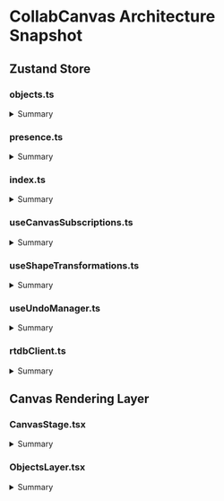 # CollabCanvas Architecture Snapshot

## Zustand Store

### objects.ts
<details>
<summary>Summary</summary>
<code>
```typescript
// src/store/objects.ts - Zustand slice for managing canvas objects (CRUD operations and state).

import { type StateCreator } from "zustand";
import type { CanvasStoreState, ObjectsSlice } from "@/store/types";

export const createObjectsSlice: StateCreator<
  CanvasStoreState,
  [["zustand/immer", never]],
  [],
  ObjectsSlice
> = (set) => ({
  objects: {},
  upsertMany: (objects) => {
    if (!objects.length) return;
    set((state) => {
      for (const object of objects) {
        state.objects[object.id] = object;
      }
    });
  },
  setAll: (objects) => {
    set((state) => {
      const next: Record<string, typeof state.objects[string]> = {};
      for (const object of objects) {
        next[object.id] = object;
      }
      state.objects = next;
    });
  },
  removeMany: (ids) => {
    if (!ids.length) return;
    set((state) => {
      for (const id of ids) {
        delete state.objects[id];
      }
    });
  },
  resetObjects: () => {
    set((state) => {
      state.objects = {};
    });
  },
});
```

**State Shape:**
- `objects: Record<string, CanvasObject>` - Maps object IDs to canvas objects
- Default value: `{}` (empty object)

**Actions:**
- `upsertMany(objects: CanvasObject[])` - Updates multiple objects, overwriting existing ones
- `setAll(objects: CanvasObject[])` - Replaces all objects with new collection
- `removeMany(ids: string[])` - Removes multiple objects by ID
- `resetObjects()` - Clears all objects

**Middleware:**
- `zustand/immer` - Uses Immer for immutable state updates

**Dependencies:**
- No dependencies on other slices

**Notes:**
- No computed or derived state
- Simple CRUD operations without complex business logic
</code>
</details>

### ui.ts
<details>
<summary>Summary</summary>
<code>
```typescript
// src/store/ui.ts - Zustand slice for UI state (tools, selections, local intent, and drafts).

import { type StateCreator } from "zustand";
import type {
  CanvasStoreState,
  LocalIntentEntry,
  LocalIntentState,
  UISlice,
  CanvasTool,
} from "@/store/types";

const defaultLocalIntent: LocalIntentState = {};

export const createUISlice: StateCreator<
  CanvasStoreState,
  [["zustand/immer", never]],
  [],
  UISlice
> = (set) => ({
  tool: "select",
  selectedIds: [],
  draftTextById: {},
  localIntent: defaultLocalIntent,
  stagePos: { x: 0, y: 0 },
  stageScale: 1,
  setTool: (tool: CanvasTool) => set({ tool }),
  setSelectedIds: (selectedIds: string[]) => set({ selectedIds }),
  clearSelection: () => set({ selectedIds: [] }),
  beginLocalIntent: (objectId: string, entry: LocalIntentEntry) => {
    set((state) => {
      state.localIntent[objectId] = entry;
    });
  },
  updateLocalIntent: (objectId: string, entry: Partial<LocalIntentEntry>) => {
    set((state) => {
      if (!state.localIntent[objectId]) return;
      state.localIntent[objectId] = {
        ...state.localIntent[objectId],
        ...entry,
      };
    });
  },
  endLocalIntent: (objectId: string) => {
    set((state) => {
      delete state.localIntent[objectId];
    });
  },
  clearLocalIntent: () => set({ localIntent: {} }),
  setDraftText: (objectId: string, text: string) => {
    set((state) => {
      state.draftTextById[objectId] = text;
    });
  },
  clearDraftText: (objectId: string) => {
    set((state) => {
      delete state.draftTextById[objectId];
    });
  },
  resetUI: () =>
    set({
      tool: "select",
      selectedIds: [],
      draftTextById: {},
      localIntent: {},
    }),
  setStageTransform: (pos, scale) =>
    set({
      stagePos: pos,
      stageScale: scale,
    }),
});
```

**State Shape:**
- `tool: CanvasTool` - Current selected tool ("select", "rectangle", "circle", "text")
- `selectedIds: string[]` - Array of selected object IDs
- `draftTextById: Record<string, string>` - Maps object IDs to draft text content
- `localIntent: Record<string, LocalIntentEntry>` - Maps object IDs to local intent entries
- `stagePos: { x: number; y: number }` - Canvas stage position
- `stageScale: number` - Canvas stage scale factor
- Default values: tool="select", selectedIds=[], draftTextById={}, localIntent={}, stagePos={x:0,y:0}, stageScale=1

**Actions:**
- `setTool(tool: CanvasTool)` - Sets the current tool
- `setSelectedIds(ids: string[])` - Sets selected object IDs
- `clearSelection()` - Clears all selections
- `beginLocalIntent(objectId: string, entry: LocalIntentEntry)` - Begins local intent for an object
- `updateLocalIntent(objectId: string, entry: Partial<LocalIntentEntry>)` - Updates local intent for an object
- `endLocalIntent(objectId: string)` - Ends local intent for an object
- `clearLocalIntent()` - Clears all local intent
- `setDraftText(objectId: string, text: string)` - Sets draft text for an object
- `clearDraftText(objectId: string)` - Clears draft text for an object
- `resetUI()` - Resets all UI state to defaults
- `setStageTransform(pos, scale)` - Sets stage position and scale

**Middleware:**
- `zustand/immer` - Uses Immer for immutable state updates

**Dependencies:**
- No dependencies on other slices

**Notes:**
- No computed or derived state
- LocalIntentEntry structure: { kind: "move" | "resize", props: Partial<CanvasObject["props"]>, seq: number }
- DraftTextState structure: Record<string, string> mapping objectId to text content
</code>
</details>

### presence.ts
<details>
<summary>Summary</summary>
<code>
```typescript
// src/store/presence.ts - Zustand slice for real-time presence, cursors, editing, and previews.

import { type StateCreator } from "zustand";
import type {
  CanvasStoreState,
  PresenceSlice,
  PeerPresence,
  CursorState,
  EditingState,
  PreviewState,
} from "@/store/types";

const TTL_DEFAULT_MS = 800;

function prunePresenceEntries<T extends { at: number }>(
  map: Record<string, T>,
  cutoff: number
) {
  for (const [key, value] of Object.entries(map)) {
    if (value.at < cutoff) {
      delete map[key];
    }
  }
}

export const createPresenceSlice: StateCreator<
  CanvasStoreState,
  [["zustand/immer", never]],
  [],
  PresenceSlice
> = (set) => ({
  peers: {},
  cursors: {},
  editing: {},
  previews: {},
  hydratePeers: (peers: Record<string, PeerPresence>) => {
    set((state) => {
      state.peers = peers;
    });
  },
  hydrateCursors: (cursors: Record<string, CursorState>) => {
    set((state) => {
      state.cursors = cursors;
    });
  },
  hydrateEditing: (editing: EditingState) => {
    set((state) => {
      state.editing = editing;
    });
  },
  hydratePreviews: (previews: PreviewState) => {
    set((state) => {
      state.previews = previews;
    });
  },
  pruneByTTL: (ttlMs: number = TTL_DEFAULT_MS, now = Date.now()) => {
    const cutoff = now - ttlMs;
    set((state) => {
      prunePresenceEntries(state.peers, cutoff);
      prunePresenceEntries(state.cursors, cutoff);
      for (const [objectId, editors] of Object.entries(state.editing)) {
        prunePresenceEntries(editors, cutoff);
        if (!Object.keys(editors).length) {
          delete state.editing[objectId];
        }
      }
      prunePresenceEntries(state.previews, cutoff);
    });
  },
  resetPresence: () =>
    set({
      peers: {},
      cursors: {},
      editing: {},
      previews: {},
    }),
});
```

**State Shape:**
- `peers: Record<string, PeerPresence>` - Maps user IDs to peer presence data
- `cursors: Record<string, CursorState>` - Maps user IDs to cursor positions and tools
- `editing: Record<string, Record<string, EditingStateEntry>>` - Maps object IDs to editing state by user
- `previews: Record<string, PreviewStateEntry>` - Maps object IDs to preview state
- Default values: peers={}, cursors={}, editing={}, previews={}

**Actions:**
- `hydratePeers(peers: Record<string, PeerPresence>)` - Sets all peer presence data
- `hydrateCursors(cursors: Record<string, CursorState>)` - Sets all cursor data
- `hydrateEditing(editing: EditingState)` - Sets all editing state
- `hydratePreviews(previews: PreviewState)` - Sets all preview data
- `pruneByTTL(ttlMs: number = 800, now?: number)` - Removes stale entries older than TTL
- `resetPresence()` - Clears all presence state

**Middleware:**
- `zustand/immer` - Uses Immer for immutable state updates

**Dependencies:**
- No dependencies on other slices

**Notes:**
- TTL-based cleanup removes entries older than 800ms by default
- EditingState structure: Record<string, Record<string, EditingStateEntry>> where outer key is objectId, inner key is userId
- PreviewStateEntry structure: { by: string, seq: number, at: number, props: Partial<CanvasObject["props"]> }
- PeerPresence structure: { userId: string, name: string, color: string, at: number }
- CursorState structure: { userId: string, x: number, y: number, tool: CanvasTool, at: number }
</code>
</details>

### undo.ts
<details>
<summary>Summary</summary>
<code>
```typescript
// src/store/undo.ts - Zustand slice for local undo/redo functionality and history management.

import { type StateCreator } from "zustand";
import type { CanvasOperation, CanvasStoreState, UndoSlice } from "@/store/types";

export const MAX_HISTORY = 100;

export const createUndoSlice: StateCreator<
  CanvasStoreState,
  [["zustand/immer", never]],
  [],
  UndoSlice
> = (set, get) => ({
  history: [],
  pointer: -1,
  push: (operation: CanvasOperation) => {
    set((state) => {
      const nextPointer = state.pointer + 1;
      state.history = state.history.slice(0, nextPointer);
      state.history.push(operation);
      if (state.history.length > MAX_HISTORY) {
        state.history.shift();
      }
      state.pointer = state.history.length - 1;
    });
  },
  undo: () => {
    let operation: CanvasOperation | null = null;
    set((state) => {
      if (state.pointer < 0) return;
      operation = state.history[state.pointer];
      state.pointer -= 1;
    });
    return operation;
  },
  redo: () => {
    let operation: CanvasOperation | null = null;
    set((state) => {
      if (state.pointer >= state.history.length - 1) return;
      state.pointer += 1;
      operation = state.history[state.pointer];
    });
    return operation;
  },
  canUndo: () => get().pointer >= 0,
  canRedo: () => get().pointer < get().history.length - 1,
  clearHistory: () => set({ history: [], pointer: -1 }),
});
```

**State Shape:**
- `history: CanvasOperation[]` - Array of operations for undo/redo
- `pointer: number` - Current position in history array
- Default values: history=[], pointer=-1

**Actions:**
- `push(operation: CanvasOperation)` - Adds operation to history and truncates future operations
- `undo()` - Returns previous operation and moves pointer back, returns null if no more operations
- `redo()` - Returns next operation and moves pointer forward, returns null if at end
- `clearHistory()` - Clears history and resets pointer

**Computed/Derived State:**
- `canUndo()` - Returns true if pointer >= 0
- `canRedo()` - Returns true if pointer < history.length - 1

**Middleware:**
- `zustand/immer` - Uses Immer for immutable state updates

**Dependencies:**
- No dependencies on other slices

**Notes:**
- Maximum history size is 100 operations
- Uses immer middleware for state updates
- CanvasOperation types: { type: "create"; objects: CanvasObject[] }, { type: "delete"; objects: CanvasObject[] }, { type: "update"; entries: UpdateOperationEntry[] }
</code>
</details>

### index.ts
<details>
<summary>Summary</summary>
<code>
```typescript
// src/store/index.ts - Main Zustand store setup, provider, and hook for canvas state management.

"use client";

import { createContext, useContext, useRef, createElement } from "react";
import { createStore, StoreApi } from "zustand";
import { useStore } from "zustand";
import { immer } from "zustand/middleware/immer";
import type { CanvasStoreState } from "@/store/types";
import { createObjectsSlice } from "@/store/objects";
import { createUISlice } from "@/store/ui";
import { createPresenceSlice } from "@/store/presence";
import { createUndoSlice } from "@/store/undo";

type CanvasStore = StoreApi<CanvasStoreState>;

export type CanvasStoreInitializer = () => CanvasStore;

const StoreContext = createContext<CanvasStore | null>(null);

const createCanvasStore: CanvasStoreInitializer = () =>
  createStore<CanvasStoreState>()(
    immer((...args) => ({
      ...createObjectsSlice(...args),
      ...createUISlice(...args),
      ...createPresenceSlice(...args),
      ...createUndoSlice(...args),
    }))
  );

export function CanvasStoreProvider({
  children,
  storeFactory = createCanvasStore,
}: {
  children: React.ReactNode;
  storeFactory?: CanvasStoreInitializer;
}) {
  const storeRef = useRef<CanvasStore>();

  if (!storeRef.current) {
    storeRef.current = storeFactory();
  }

  return createElement(
    StoreContext.Provider,
    { value: storeRef.current },
    children
  );
}

export function useCanvasStore<T>(
  selector: (state: CanvasStoreState) => T,
  equalityFn?: (a: T, b: T) => boolean
): T {
  const store = useContext(StoreContext);
  if (!store) {
    throw new Error("useCanvasStore must be used within a CanvasStoreProvider");
  }
  return useStore(store, selector);
}

export { createCanvasStore };
```

**Store Composition:**
- Combines all slices (objects, ui, presence, undo) using Zustand's immer middleware
- Uses React Context for store provider pattern
- Singleton store instance per provider using useRef

**Middleware:**
- `zustand/immer` - Applied to entire store for immutable updates across all slices

**Dependencies:**
- All slices are combined into single store, no cross-slice dependencies in slice definitions
- Slices are independent and can be used in isolation

**Notes:**
- Store is created once per provider instance
- useCanvasStore hook provides typed selector-based access to store
- Supports optional equality function for performance optimization
</code>
</details>

## Hooks

### useCanvasInteractions.ts
<details>
<summary>Summary</summary>
<code>
```typescript
"use client";

import { useMemo } from "react";
import { useCanvasStore } from "@/store";
import { useShapeTransformations } from "@/hooks/useShapeTransformations";
import { useObjectManagement } from "@/hooks/useObjectManagement";
import { useKeyboardShortcuts } from "@/hooks/useKeyboardShortcuts";

export function useCanvasInteractions(canvasId: string, userId: string) {
  const tool = useCanvasStore((s) => s.tool);
  const selectedIds = useCanvasStore((s) => s.selectedIds);

  // Compose sub-hooks
  const shapeTransforms = useShapeTransformations(canvasId, userId);
  const objectManagement = useObjectManagement(canvasId, userId);

  // Wrap handlers to include tool and selection logic
  const getObjectHandlers = useMemo(
    () => (object: any) => {
      const baseHandlers = shapeTransforms.getObjectHandlers(object);
      return {
        ...baseHandlers,
        onMouseDown: (e: any) => {
          if (tool !== "select") return;
          const stage = e?.target?.getStage();
          const pointer = stage?.getPointerPosition();
          if (!pointer) return;
          if (!selectedIds.includes(object.id)) {
            (useCanvasStore as any).getState().setSelectedIds([object.id]);
          }
          shapeTransforms.beginTransform(object, pointer, "move");
        },
      };
    },
    [tool, selectedIds, shapeTransforms]
  );

  const keyboardShortcuts = useKeyboardShortcuts(
    objectManagement.duplicateSelected,
    objectManagement.onDeleteSelected
  );

  return useMemo(
    () => ({
      createRect: objectManagement.createRect,
      createCircle: objectManagement.createCircle,
      getObjectHandlers,
      onDeleteSelected: objectManagement.onDeleteSelected,
      duplicateSelected: objectManagement.duplicateSelected,
      handleKeyDown: keyboardShortcuts.handleKeyDown,
      beginTransform: shapeTransforms.beginTransform,
      updateTransform: shapeTransforms.updateTransform,
      endTransform: shapeTransforms.endTransform,
    }),
    [
      objectManagement.createRect,
      objectManagement.createCircle,
      getObjectHandlers,
      objectManagement.onDeleteSelected,
      objectManagement.duplicateSelected,
      keyboardShortcuts.handleKeyDown,
      shapeTransforms.beginTransform,
      shapeTransforms.updateTransform,
      shapeTransforms.endTransform,
    ]
  );
}
```

**Imports:**
- Zustand store slices: tool, selectedIds
- Sub-hooks: useShapeTransformations, useObjectManagement, useKeyboardShortcuts

**Core Logic Structure:**
- Composes multiple sub-hooks for different interaction types
- Wraps shape transformation handlers with tool and selection logic
- Provides memoized handlers and functions for canvas interactions

**State Reading:**
- `tool` - Current selected tool from UI slice
- `selectedIds` - Currently selected object IDs from UI slice

**State Updates:**
- `setSelectedIds([object.id])` - Updates selected IDs when clicking objects in select mode

**Dependencies:**
- Depends on useShapeTransformations, useObjectManagement, and useKeyboardShortcuts hooks
- Uses Zustand store for tool and selection state

**Notes:**
- Composes complex interactions from simpler sub-hooks
- Tool-specific logic (only handles object selection when tool is "select")
- Memoized return object for performance optimization
</code>
</details>

### useCanvasSubscriptions.ts
<details>
<summary>Summary</summary>
<code>
```typescript
"use client";

import { useEffect, useRef } from "react";
import { useCanvasStore } from "@/store";
import { subscribeObjects } from "@/lib/fsClient";
import {
  subscribePresence,
  subscribeCursors,
  subscribeEditing,
  subscribePreviews,
  publishPresence,
} from "@/lib/rtdbClient";
import { auth } from "@/lib/firebase";
import type { CanvasObject } from "@/lib/types";

const SNAPSHOT_DEBOUNCE_MS = 16; // per architecture (16–33ms)

export function useCanvasSubscriptions(canvasId: string) {
  const upsertMany = useCanvasStore((s) => s.upsertMany);
  const resetObjects = useCanvasStore((s) => s.resetObjects);
  const hydratePeers = useCanvasStore((s) => s.hydratePeers);
  const hydrateCursors = useCanvasStore((s) => s.hydrateCursors);
  const hydrateEditing = useCanvasStore((s) => s.hydrateEditing);
  const hydratePreviews = useCanvasStore((s) => s.hydratePreviews);
  const pruneByTTL = useCanvasStore((s) => s.pruneByTTL);

  const bufferRef = useRef<CanvasObject[] | null>(null);
  const timerRef = useRef<ReturnType<typeof setTimeout> | null>(null);

  useEffect(() => {
    function flush() {
      if (bufferRef.current && bufferRef.current.length) {
        upsertMany(bufferRef.current);
        bufferRef.current = null;
      }
      if (timerRef.current) {
        clearTimeout(timerRef.current);
        timerRef.current = null;
      }
    }

    const unsubscribe = subscribeObjects({
      canvasId,
      onChange(objects) {
        bufferRef.current = objects;
        if (timerRef.current) return;
        timerRef.current = setTimeout(flush, SNAPSHOT_DEBOUNCE_MS);
      },
    });

    return () => {
      unsubscribe?.();
      if (timerRef.current) clearTimeout(timerRef.current);
      bufferRef.current = null;
      timerRef.current = null;
      resetObjects();
    };
  }, [canvasId, upsertMany, resetObjects]);

  // Presence, cursors, editing, previews
  useEffect(() => {
    const u1 = subscribePresence(canvasId, hydratePeers);
    const u2 = subscribeCursors(canvasId, hydrateCursors);
    const u3 = subscribeEditing(canvasId, hydrateEditing);
    const u4 = subscribePreviews(canvasId, hydratePreviews);

    const ttl = setInterval(() => pruneByTTL(600), 600);

    // publish my presence
    const u = auth.currentUser;
    if (u) {
      // assign stable color from uid hash
      const colors = ["#ef4444","#f59e0b","#10b981","#3b82f6","#8b5cf6","#ec4899"]; // red, amber, green, blue, violet, pink
      let hash = 0; for (let i=0;i<u.uid.length;i++){ hash = ((hash<<5)-hash) + u.uid.charCodeAt(i); hash |= 0; }
      const color = colors[Math.abs(hash) % colors.length];
      publishPresence(canvasId, u.uid, {
        userId: u.uid,
        name: u.displayName || u.email || "User",
        color,
        at: Date.now(),
      });
    }

    return () => {
      u1?.(); u2?.(); u3?.(); u4?.();
      clearInterval(ttl);
    };
  }, [canvasId, hydrateCursors, hydrateEditing, hydratePeers, hydratePreviews, pruneByTTL]);
}
```

**Imports:**
- Zustand store slices: upsertMany, resetObjects, hydratePeers, hydrateCursors, hydrateEditing, hydratePreviews, pruneByTTL
- Firebase clients: subscribeObjects, subscribePresence, subscribeCursors, subscribeEditing, subscribePreviews, publishPresence
- Firebase auth: auth
- Types: CanvasObject

**Core Logic Structure:**
- Subscribes to Firestore objects collection with debounced updates (16ms)
- Subscribes to RTDB presence, cursors, editing, and preview streams
- Publishes user presence with stable color assignment
- Sets up TTL-based cleanup for stale presence data

**Firestore Involvement:**
- `subscribeObjects` - Subscribes to objects collection, receives full snapshots
- Debounced updates with 16ms delay to prevent flicker during rapid changes

**RTDB Involvement:**
- `subscribePresence` - Real-time peer presence updates
- `subscribeCursors` - Real-time cursor position updates
- `subscribeEditing` - Real-time editing state updates
- `subscribePreviews` - Real-time preview updates
- `publishPresence` - Publishes current user presence

**Local State Interaction:**
- `upsertMany` - Updates objects in Zustand store
- `resetObjects` - Clears all objects on unmount
- `hydratePeers` - Updates peer presence state
- `hydrateCursors` - Updates cursor positions
- `hydrateEditing` - Updates editing state
- `hydratePreviews` - Updates preview state
- `pruneByTTL` - Removes stale presence data every 600ms

**Throttling/Debouncing:**
- Firestore snapshot updates debounced to 16ms
- Presence TTL cleanup runs every 600ms

**Cleanup Logic:**
- Unsubscribes from all Firebase listeners on unmount
- Clears timeout timers
- Resets objects state
- Automatic onDisconnect cleanup via RTDB

**Notes:**
- Presence color assignment uses deterministic hash of user ID
- Cleanup interval (600ms) vs default TTL (800ms) provides buffer time
- Buffer-based object updates prevent excessive re-renders
</code>
</details>

### useKeyboardShortcuts.ts
<details>
<summary>Summary</summary>
<code>
```typescript
"use client";

import { useCallback } from "react";
import { useUndoManager } from "@/hooks/useUndoManager";

export function useKeyboardShortcuts(
  onDuplicate: () => Promise<void>,
  onDelete: () => Promise<void>
) {
  const undoManager = useUndoManager();

  const handleKeyDown = useCallback(
    (e: KeyboardEvent) => {
      const isMeta = e.metaKey || e.ctrlKey;
      if (isMeta && e.key.toLowerCase() === "d") {
        e.preventDefault();
        void onDuplicate();
        return;
      }
      if (isMeta && e.key.toLowerCase() === "z") {
        e.preventDefault();
        if (e.shiftKey) {
          undoManager.redo();
        } else {
          undoManager.undo();
        }
        return;
      }
      if (e.key === "Delete" || e.key === "Backspace") {
        e.preventDefault();
        void onDelete();
      }
    },
    [onDuplicate, onDelete, undoManager]
  );

  return {
    handleKeyDown,
  };
}
```

**Imports:**
- Sub-hooks: useUndoManager
- No direct store imports

**Core Logic Structure:**
- Handles keyboard shortcuts for common canvas operations
- Supports platform-specific modifier keys (Cmd/Ctrl)

**State Reading:**
- No direct state reading, uses passed callback functions

**State Updates:**
- No direct state updates, calls provided callback functions

**Dependencies:**
- Depends on useUndoManager hook for undo/redo operations
- Depends on provided callback functions for duplicate/delete operations

**Notes:**
- Handles Cmd+D (duplicate), Cmd+Z/Cmd+Shift+Z (undo/redo), Delete/Backspace (delete)
- Uses void operator for fire-and-forget async operations
- Supports both Cmd and Ctrl modifiers for cross-platform compatibility
</code>
</details>

### useShapeTransformations.ts
<details>
<summary>Summary</summary>
<code>
```typescript
"use client";

import { useCallback, useRef } from "react";
import { useCanvasStore } from "@/store";
import { commitObject } from "@/lib/fsClient";
import { publishEditing, publishPreview } from "@/lib/rtdbClient";
import { calculateTransformProps, now, PreviewThrottler } from "@/lib/transformUtils";
import { useUndoManager } from "@/hooks/useUndoManager";
import type { CanvasObject } from "@/lib/types";
import type { UpdateOperationEntry } from "@/store/types";

export function useShapeTransformations(canvasId: string, userId: string) {
  const beginLocalIntent = useCanvasStore((s) => s.beginLocalIntent);
  const updateLocalIntent = useCanvasStore((s) => s.updateLocalIntent);
  const endLocalIntent = useCanvasStore((s) => s.endLocalIntent);
  const selectedIds = useCanvasStore((s) => s.selectedIds);

  const transformStateRef = useRef<{
    activeId: string | null;
    mode: "move" | "resize";
    initialVersion: number;
    dragOffset: { dx: number; dy: number };
    baseProps: CanvasObject["props"];
  }>({
    activeId: null,
    mode: "move",
    initialVersion: 0,
    dragOffset: { dx: 0, dy: 0 },
    baseProps: { x: 0, y: 0 },
  });

  const throttlerRef = useRef(new PreviewThrottler());
  const undoManager = useUndoManager();

  const beginTransform = useCallback(
    (object: CanvasObject, pointer: { x: number; y: number } | null, mode: "move" | "resize") => {
      const baseProps = { ...object.props };
      const dragOffset =
        mode === "move" && pointer
          ? {
              dx: (object.props.x ?? 0) - pointer.x,
              dy: (object.props.y ?? 0) - pointer.y,
            }
          : { dx: 0, dy: 0 };

      transformStateRef.current = {
        activeId: object.id,
        mode,
        initialVersion: object.v,
        dragOffset,
        baseProps,
      };
      throttlerRef.current.resetSeq();
      beginLocalIntent(object.id, { kind: mode, props: {}, seq: 0 });
      publishEditing(canvasId, object.id, userId, true);
    },
    [beginLocalIntent, canvasId, userId]
  );

  const updateTransform = useCallback(
    (objectId: string, props: Partial<CanvasObject["props"]>) => {
      const state = transformStateRef.current;
      if (!state.activeId || state.activeId !== objectId) return;

      if (throttlerRef.current.shouldThrottle()) return;

      const selectedObjects = selectedIds
        .map((id) => (useCanvasStore as any).getState().objects[id])
        .filter(Boolean) as CanvasObject[];

      const nextPropsById: Record<string, Partial<CanvasObject["props"]>> = {};
      selectedObjects.forEach((current) => {
        const base = current.id === objectId ? state.baseProps : current.props;
        nextPropsById[current.id] = { ...base, ...props };
        updateLocalIntent(current.id, { props: nextPropsById[current.id] });
      });

      publishPreview(canvasId, objectId, {
        by: userId,
        seq: throttlerRef.current.getSeq(),
        at: now(),
        props: nextPropsById[objectId] || {},
      });
    },
    [canvasId, selectedIds, updateLocalIntent, userId]
  );

  const endTransform = useCallback(
    async (objectId: string, objectsSnapshot: CanvasObject[]) => {
      const state = transformStateRef.current;
      if (!state.activeId) return;

      transformStateRef.current = { ...state, activeId: null };
      endLocalIntent(objectId);
      publishEditing(canvasId, objectId, userId, false);

      publishPreview(canvasId, objectId, {
        by: userId,
        seq: throttlerRef.current.getSeq(),
        at: now(),
        props: {},
      });

      const nextPropsById: Record<string, Partial<CanvasObject["props"]>> = {};
      objectsSnapshot.forEach((current) => {
        if (current.id === objectId) {
          nextPropsById[current.id] = calculateTransformProps(current, { x: 0, y: 0 }, state.dragOffset, state.baseProps); // Simplified for end
        }
      });

      const entries = objectsSnapshot
        .map((object) => {
          const deltas = nextPropsById[object.id];
          if (!deltas || !Object.keys(deltas).length) return null;
          return { object, nextProps: deltas };
        })
        .filter(Boolean) as { object: CanvasObject; nextProps: Partial<CanvasObject["props"]> }[];

      const undoEntries: UpdateOperationEntry[] = entries.map(({ object, nextProps }) => ({
        id: object.id,
        before: state.baseProps,
        after: nextProps,
      }));

      try {
        await Promise.all(
          entries.map(async ({ object, nextProps }) => {
            await commitObject({
              canvasId,
              objectId: object.id,
              expectedVersion: object.v,
              patch: nextProps,
              userId,
            });
          })
        );
        if (undoEntries.length > 0) {
          undoManager.pushUpdate(undoEntries);
        }
      } catch (error) {
        console.error("Transform commit failed:", error);
      }
    },
    [canvasId, endLocalIntent, userId, undoManager]
  );

  const getObjectHandlers = useCallback(
    (object: CanvasObject) => {
      return {
        listening: true,
        onMouseDown: (e: any) => {
          const stage = e?.target?.getStage();
          const pointer = stage?.getPointerPosition();
          if (!pointer) return;
          beginTransform(object, pointer, "move");
        },
        onMouseMove: (e: any) => {
          const stage = e?.target?.getStage();
          const pointer = stage?.getPointerPosition();
          if (!pointer) return;
          updateTransform(object.id, pointer);
        },
        onMouseUp: async (e: any) => {
          const state = transformStateRef.current;
          if (!state.activeId) return;
          const stage = e?.target?.getStage();
          const pointer = stage?.getPointerPosition();
          if (!pointer) {
            transformStateRef.current.activeId = null;
            return;
          }
          const objectsSnapshot = [object]; // Simplified; in full impl, get from store
          await endTransform(object.id, objectsSnapshot);
        },
      } as const;
    },
    [beginTransform, updateTransform, endTransform]
  );

  return {
    beginTransform,
    updateTransform,
    endTransform,
    getObjectHandlers,
  };
}
```

**Imports:**
- Zustand store slices: beginLocalIntent, updateLocalIntent, endLocalIntent, selectedIds
- Firebase clients: commitObject, publishEditing, publishPreview
- Utilities: calculateTransformProps, now, PreviewThrottler
- Sub-hooks: useUndoManager
- Types: CanvasObject, UpdateOperationEntry

**Core Logic Structure:**
- Manages object transformation state (move/resize) with optimistic updates
- Handles pointer events for dragging objects
- Publishes preview updates during transformation
- Commits final changes to Firestore with version control
- Maintains transformation state across multiple objects

**Firestore Involvement:**
- `commitObject` - Commits final object changes with version check
- Uses transaction with expectedVersion to prevent conflicts

**RTDB Involvement:**
- `publishEditing` - Publishes editing state (true when starting, false when ending)
- `publishPreview` - Publishes throttled preview updates during transformation

**Local State Interaction:**
- `beginLocalIntent` - Sets local intent for immediate UI feedback
- `updateLocalIntent` - Updates local intent during transformation
- `endLocalIntent` - Clears local intent when transformation ends

**Throttling/Debouncing:**
- `PreviewThrottler` - Throttles preview updates to prevent excessive RTDB writes
- Uses sequence numbers to handle out-of-order updates

**Text Editing/Selection/Undo Interactions:**
- Integrates with undo manager for transformation operations
- Creates undo entries for successful transformations

**State Management:**
- Uses refs for transformation state and throttler to avoid re-renders
- Maintains selected object state for multi-select transformations

**Notes:**
- Supports both move and resize operations
- Handles multi-object transformations when objects are selected
- Uses version-based conflict resolution for Firestore commits
- Preview throttling prevents bandwidth abuse during rapid pointer movements
</code>
</details>

### useObjectManagement.ts
<details>
<summary>Summary</summary>
<code>
```typescript
"use client";

import { useCallback } from "react";
import { useCanvasStore } from "@/store";
import { createObject, deleteObjects } from "@/lib/fsClient";
import { generateObjectId } from "@/lib/utils";
import { now } from "@/lib/transformUtils";
import { useToast } from "@/hooks/use-toast";
import { useUndoManager } from "@/hooks/useUndoManager";
import type { CanvasObject } from "@/lib/types";

export function useObjectManagement(canvasId: string, userId: string) {
  const upsertMany = useCanvasStore((s) => s.upsertMany);
  const setTool = useCanvasStore((s) => s.setTool);
  const setSelectedIds = useCanvasStore((s) => s.setSelectedIds);
  const selectedIds = useCanvasStore((s) => s.selectedIds);

  const { toast } = useToast();
  const undoManager = useUndoManager();

  const createAndSelect = useCallback(
    async (object: CanvasObject) => {
      upsertMany([object]);
      await createObject({ canvasId, object });
      setTool("select");
      setSelectedIds([object.id]);
    },
    [canvasId, setSelectedIds, setTool, upsertMany]
  );

  const createRect = useCallback(
    async (x: number, y: number, w = 120, h = 80) => {
      const id = generateObjectId();
      const object: CanvasObject = {
        id,
        type: "rect",
        props: { x, y, w, h },
        v: 0,
        updatedBy: userId,
        updatedAt: now(),
      };
      await createAndSelect(object);
    },
    [createAndSelect, userId]
  );

  const createCircle = useCallback(
    async (x: number, y: number, r = 40) => {
      const id = generateObjectId();
      const object: CanvasObject = {
        id,
        type: "circle",
        props: { x, y, r },
        v: 0,
        updatedBy: userId,
        updatedAt: now(),
      };
      await createAndSelect(object);
    },
    [createAndSelect, userId]
  );

  const onDeleteSelected = useCallback(async () => {
    if (!selectedIds.length) return;
    const state = (useCanvasStore as any).getState();
    const objectsToDelete = selectedIds
      .map((id) => state.objects[id])
      .filter((obj): obj is CanvasObject => Boolean(obj));
    if (!objectsToDelete.length) return;

    if (objectsToDelete.length > 25) {
      toast({
        title: "Delete many objects",
        description: `Deleting ${objectsToDelete.length} objects — confirm in toolbar.`,
        variant: "destructive",
      });
      return;
    }

    try {
      await deleteObjects({ canvasId, objectIds: selectedIds });
      undoManager.pushDelete(objectsToDelete);
    } catch (err) {
      console.error("deleteObjects failed", err);
      toast({
        title: "Delete failed",
        description: "We couldn't delete the selected objects. Try again.",
        variant: "destructive",
      });
    }
  }, [canvasId, selectedIds, toast, undoManager]);

  const duplicateSelected = useCallback(async () => {
    if (!selectedIds.length) return;
    const state = (useCanvasStore as any).getState();
    const objectsToDuplicate = selectedIds
      .map((id) => state.objects[id])
      .filter((obj): obj is CanvasObject => Boolean(obj));

    if (!objectsToDuplicate.length) return;

    const clones = objectsToDuplicate.map((object) => ({
      ...object,
      id: generateObjectId(),
      props: {
        ...object.props,
        x: (object.props.x ?? 0) + 24,
        y: (object.props.y ?? 0) + 24,
      },
      v: 0,
      updatedBy: userId,
      updatedAt: now(),
    }));

    try {
      await Promise.all(clones.map((object) => createObject({ canvasId, object })));
      upsertMany(clones);
      setSelectedIds(clones.map((object) => object.id));
      undoManager.pushCreate(clones);
    } catch (err) {
      console.error("duplicateObjects failed", err);
      toast({
        title: "Duplicate failed",
        description: "We couldn't duplicate the selected objects. Try again.",
        variant: "destructive",
      });
    }
  }, [canvasId, selectedIds, setSelectedIds, upsertMany, toast, undoManager, userId]);

  return {
    createRect,
    createCircle,
    onDeleteSelected,
    duplicateSelected,
  };
}
```

**Imports:**
- Zustand store slices: upsertMany, setTool, setSelectedIds, selectedIds
- Firebase clients: createObject, deleteObjects
- Utilities: generateObjectId, now
- UI hooks: useToast
- Sub-hooks: useUndoManager
- Types: CanvasObject

**Core Logic Structure:**
- Manages object creation, deletion, and duplication operations
- Handles optimistic updates and server persistence
- Integrates with undo system for all operations

**Firestore Involvement:**
- `createObject` - Creates new objects in Firestore
- `deleteObjects` - Deletes objects from Firestore

**RTDB Involvement:**
- No direct RTDB interaction

**Local State Interaction:**
- `upsertMany` - Updates local object state
- `setTool` - Switches to select tool after creation
- `setSelectedIds` - Selects newly created objects

**Undo/Redo Interactions:**
- `undoManager.pushDelete` - Records delete operations for undo
- `undoManager.pushCreate` - Records create operations for undo

**Error Handling:**
- Toast notifications for user feedback on operation failures
- Batch size limit (25 objects) for delete operations

**Notes:**
- Creates objects with version 0 for new objects
- Duplicates objects with 24px offset for visual distinction
- Validates object existence before operations
- Supports both rectangle and circle creation
</code>
</details>

### useUndoManager.ts
<details>
<summary>Summary</summary>
<code>
```typescript
"use client";

import { useCallback, useMemo } from "react";
import { useCanvasStore } from "@/store";
import type { CanvasObject } from "@/lib/types";
import { createObject, deleteObjects, commitObject } from "@/lib/fsClient";
import { useToast } from "@/hooks/use-toast";
import type { CanvasOperation, UpdateOperationEntry } from "@/store/types";
import { useCanvasId } from "@/context/CanvasContext";
import { auth } from "@/lib/firebase";

interface UndoManagerApi {
  pushCreate: (objects: CanvasObject[]) => void;
  pushDelete: (objects: CanvasObject[]) => void;
  pushUpdate: (entries: UpdateOperationEntry[]) => void;
  undo: () => Promise<boolean>;
  redo: () => Promise<boolean>;
  canUndo: boolean;
  canRedo: boolean;
}

function cloneObject(object: CanvasObject): CanvasObject {
  return {
    ...object,
    props: { ...object.props },
  };
}

function cloneEntries(entries: UpdateOperationEntry[]): UpdateOperationEntry[] {
  return entries.map((entry) => ({
    id: entry.id,
    before: { ...entry.before },
    after: { ...entry.after },
  }));
}

export function useUndoManager(): UndoManagerApi {
  const canvasId = useCanvasId();
  const userId = auth.currentUser?.uid || "anon";
  const { toast } = useToast();

  const push = useCanvasStore((s) => s.push);
  const storeUndo = useCanvasStore((s) => s.undo);
  const storeRedo = useCanvasStore((s) => s.redo);
  const canUndo = useCanvasStore((s) => s.canUndo());
  const canRedo = useCanvasStore((s) => s.canRedo());
  const upsertMany = useCanvasStore((s) => s.upsertMany);
  const removeMany = useCanvasStore((s) => s.removeMany);

  const applyDelete = useCallback(async (objects: CanvasObject[]) => {
    if (!objects.length) return;
    const ids = objects.map((obj) => obj.id);
    removeMany(ids);
    try {
      await deleteObjects({ canvasId, objectIds: ids });
    } catch (error) {
      console.error("Failed to delete objects during undo/redo", error);
      toast({
        title: "Delete failed",
        description: "We couldn't delete objects. Please try again.",
        variant: "destructive",
      });
    }
  }, [canvasId, removeMany, toast]);

  const applyCreate = useCallback(async (objects: CanvasObject[]) => {
    if (!objects.length) return;
    upsertMany(objects);
    await Promise.all(objects.map(async (object) => {
      try {
        await createObject({ canvasId, object });
      } catch (error) {
        console.error("Failed to create object during undo/redo", error);
        toast({
          title: "Create failed",
          description: "We couldn't restore objects. Please try again.",
          variant: "destructive",
        });
      }
    }));
  }, [canvasId, upsertMany, toast]);

  const applyUpdate = useCallback(async (entries: UpdateOperationEntry[], useAfter: boolean) => {
    if (!entries.length) return;
    const state = (useCanvasStore as any).getState();
    const patches = entries.map((entry) => ({
      id: entry.id,
      patch: useAfter ? entry.after : entry.before,
    }));

    const optimisticObjects: CanvasObject[] = [];
    for (const { id, patch } of patches) {
      if (!Object.keys(patch).length) continue;
      const current = state.objects[id];
      if (!current) continue;
      optimisticObjects.push({
        ...current,
        props: {
          ...current.props,
          ...patch,
        },
        updatedBy: userId,
        updatedAt: Date.now(),
      });
    }

    if (optimisticObjects.length) {
      state.upsertMany(optimisticObjects);
    }

    await Promise.all(patches.map(async ({ id, patch }) => {
      if (!Object.keys(patch).length) return;
      const latest = (useCanvasStore as any).getState().objects[id];
      if (!latest) return;
      try {
        await commitObject({
          canvasId,
          objectId: id,
          expectedVersion: latest.v,
          patch,
          userId,
        });
      } catch (error) {
        console.error("Failed to apply update during undo/redo", error);
        toast({
          title: "Update failed",
          description: "We couldn't update object state. Please retry.",
          variant: "destructive",
        });
      }
    }));
  }, [canvasId, toast, userId]);

  const pushCreate = useCallback((objects: CanvasObject[]) => {
    if (!objects.length) return;
    push({ type: "create", objects: objects.map(cloneObject) });
  }, [push]);

  const pushDelete = useCallback((objects: CanvasObject[]) => {
    if (!objects.length) return;
    push({ type: "delete", objects: objects.map(cloneObject) });
  }, [push]);

  const pushUpdate = useCallback((entries: UpdateOperationEntry[]) => {
    if (!entries.length) return;
    push({ type: "update", entries: cloneEntries(entries) });
  }, [push]);

  const undo = useCallback(async () => {
    const operation = storeUndo();
    if (!operation) return false;

    switch (operation.type) {
      case "create":
        await applyDelete(operation.objects);
        break;
      case "delete":
        await applyCreate(operation.objects);
        break;
      case "update":
        await applyUpdate(operation.entries, false);
        break;
      default:
        break;
    }
    return true;
  }, [applyCreate, applyDelete, applyUpdate, storeUndo]);

  const redo = useCallback(async () => {
    const operation = storeRedo();
    if (!operation) return false;

    switch (operation.type) {
      case "create":
        await applyCreate(operation.objects);
        break;
      case "delete":
        await applyDelete(operation.objects);
        break;
      case "update":
        await applyUpdate(operation.entries, true);
        break;
      default:
        break;
    }
    return true;
  }, [applyCreate, applyDelete, applyUpdate, storeRedo]);

  return useMemo(
    () => ({
      pushCreate,
      pushDelete,
      pushUpdate,
      undo,
      redo,
      canUndo,
      canRedo,
    }),
    [canRedo, canUndo, pushCreate, pushDelete, pushUpdate, redo, undo]
  );
}
```

**Imports:**
- Zustand store slices: push, storeUndo, storeRedo, canUndo, canRedo, upsertMany, removeMany
- Firebase clients: createObject, deleteObjects, commitObject
- UI hooks: useToast
- Context: useCanvasId
- Firebase: auth
- Types: CanvasObject, CanvasOperation, UpdateOperationEntry

**Core Logic Structure:**
- Provides undo/redo functionality for canvas operations
- Handles create, delete, and update operations
- Applies operations both locally and to Firestore

**Firestore Involvement:**
- `createObject` - Creates objects during redo operations
- `deleteObjects` - Deletes objects during undo/redo operations
- `commitObject` - Updates object properties during undo/redo operations

**RTDB Involvement:**
- No direct RTDB interaction

**Local State Interaction:**
- `upsertMany` - Updates local object state during operations
- `removeMany` - Removes objects from local state
- `push` - Records operations in undo history

**Undo/Redo Interactions:**
- `storeUndo` - Gets next undo operation from store
- `storeRedo` - Gets next redo operation from store
- `canUndo` - Computed state for whether undo is available
- `canRedo` - Computed state for whether redo is available

**Error Handling:**
- Toast notifications for operation failures
- Continues operation even if individual Firestore writes fail

**Notes:**
- Supports create, delete, and update operation types
- Deep clones objects and entries for history storage
- Applies optimistic updates before Firestore persistence
- Handles version conflicts during undo/redo operations
</code>
</details>

## Firebase Integration

### fsClient.ts
<details>
<summary>Summary</summary>
<code>
```typescript
import {
  collection,
  doc,
  onSnapshot,
  runTransaction,
  writeBatch,
  serverTimestamp,
  setDoc,
  type SnapshotOptions,
  type FirestoreError,
  type QuerySnapshot,
} from "firebase/firestore";
import { db } from "@/lib/firebase";
import {
  canvasObjectPatchSchema,
  canvasObjectSchema,
  parseCanvasObjectDoc,
  type CanvasObject,
} from "@/lib/validators";

type Unsubscribe = () => void;

export class CommitVersionMismatchError extends Error {
  constructor(public readonly currentVersion: number) {
    super("Canvas object version mismatch");
    this.name = "CommitVersionMismatchError";
  }
}

export class CommitValidationError extends Error {
  constructor(message: string) {
    super(message);
    this.name = "CommitValidationError";
  }
}

export interface CommitObjectOptions {
  canvasId: string;
  objectId: string;
  expectedVersion: number;
  patch: unknown;
  userId: string;
}

export async function commitObject({
  canvasId,
  objectId,
  expectedVersion,
  patch,
  userId,
}: CommitObjectOptions) {
  const parsedPatch = canvasObjectPatchSchema.safeParse(patch);
  if (!parsedPatch.success) {
    throw new CommitValidationError(parsedPatch.error.message);
  }

  const objectRef = doc(db, "canvases", canvasId, "objects", objectId);
  await runTransaction(db, async (transaction) => {
    const snapshot = await transaction.get(objectRef);
    if (!snapshot.exists()) {
      throw new CommitValidationError("Object does not exist");
    }
    const data = parseCanvasObjectDoc(snapshot.id, snapshot.data());
    if (data.v !== expectedVersion) {
      throw new CommitVersionMismatchError(data.v);
    }

    transaction.update(objectRef, {
      props: { ...data.props, ...parsedPatch.data },
      v: data.v + 1,
      updatedBy: userId,
      updatedAt: serverTimestamp(),
    });
  });
}

export interface CreateObjectOptions {
  canvasId: string;
  object: CanvasObject;
}

export async function createObject({ canvasId, object }: CreateObjectOptions) {
  // Validate before write
  const parsed = canvasObjectSchema.safeParse(object);
  if (!parsed.success) {
    throw new CommitValidationError(parsed.error.message);
  }
  const objectRef = doc(db, "canvases", canvasId, "objects", object.id);
  await setDoc(objectRef, { ...parsed.data, updatedAt: serverTimestamp() });
}

export interface DeleteObjectsOptions {
  canvasId: string;
  objectIds: string[];
}

export async function deleteObjects({ canvasId, objectIds }: DeleteObjectsOptions) {
  if (!objectIds.length) return;
  const batch = writeBatch(db);
  for (const id of objectIds) {
    const ref = doc(db, "canvases", canvasId, "objects", id);
    batch.delete(ref);
  }
  await batch.commit();
}

export interface SubscribeObjectsOptions {
  canvasId: string;
  onChange: (objects: CanvasObject[]) => void;
  onError?: (error: FirestoreError) => void;
}

export function subscribeObjects({
  canvasId,
  onChange,
  onError,
}: SubscribeObjectsOptions): Unsubscribe {
  const collectionRef = collection(db, "canvases", canvasId, "objects");
  return onSnapshot(
    collectionRef,
    (snapshot: QuerySnapshot) => {
      try {
        const objects = snapshot.docs.map((docSnapshot) => {
          const data = docSnapshot.data({ serverTimestamps: "estimate" } as SnapshotOptions);
          // Use Timestamp-aware parser to normalize updatedAt → number (ms)
          return parseCanvasObjectDoc(docSnapshot.id, data);
        });
        onChange(objects);
      } catch (error) {
        console.error("Failed to parse canvas objects snapshot", error);
      }
    },
    onError
  );
}
```

**Function Names and Parameters:**
- `commitObject({ canvasId, objectId, expectedVersion, patch, userId })` - Commits object changes with version control
- `createObject({ canvasId, object })` - Creates new object in Firestore
- `deleteObjects({ canvasId, objectIds })` - Deletes multiple objects in batch
- `subscribeObjects({ canvasId, onChange, onError? })` - Subscribes to objects collection changes

**Firestore Paths:**
- Read/Write: `canvases/{canvasId}/objects/{objectId}`
- Subscription: `canvases/{canvasId}/objects` (collection)

**Version Control Logic:**
- Uses `expectedVersion` parameter to check against current `data.v`
- Increments version on successful commit: `v: data.v + 1`
- Throws `CommitVersionMismatchError` if versions don't match

**Data Shapes:**
- Object structure: `{ id, type, props, v, updatedBy, updatedAt }`
- Patch validation using Zod schema `canvasObjectPatchSchema`
- Timestamp handling with `serverTimestamp()` and `parseCanvasObjectDoc`

**Transaction Usage:**
- `runTransaction` for version-controlled updates
- `writeBatch` for bulk delete operations
- Collection subscription with `onSnapshot`

**Error Handling:**
- `CommitVersionMismatchError` - Version conflicts during updates
- `CommitValidationError` - Schema validation failures
- Snapshot parsing errors logged to console

**Notes:**
- All operations are synchronous except subscriptions
- Uses Zod schemas for client and server-side validation
- Timestamp estimation for snapshot queries
- No debouncing or throttling in client functions
</code>
</details>

### rtdbClient.ts
<details>
<summary>Summary</summary>
<code>
```typescript
import {
  ref,
  onValue,
  onDisconnect,
  set,
  remove,
  type DatabaseReference,
} from "firebase/database";
import { rtdb } from "@/lib/firebase";
import type {
  CursorState,
  PeerPresence,
  EditingState,
  PreviewState,
} from "@/store/types";

export type Unsubscribe = () => void;

function scopedRef(path: string): DatabaseReference {
  return ref(rtdb, path);
}

export function subscribeConnectionStatus(
  onChange: (isConnected: boolean) => void,
): Unsubscribe {
  const connectedRef = scopedRef(".info/connected");
  return onValue(connectedRef, (snapshot) => {
    onChange(snapshot.val() === true);
  });
}

export function publishPresence(
  canvasId: string,
  userId: string,
  payload: PeerPresence
) {
  const presenceRef = scopedRef(`canvases/${canvasId}/presence/${userId}`);
  void set(presenceRef, payload);
  onDisconnect(presenceRef).remove();
}

export function publishCursor(
  canvasId: string,
  userId: string,
  payload: CursorState
) {
  const cursorRef = scopedRef(`canvases/${canvasId}/cursors/${userId}`);
  void set(cursorRef, payload);
  onDisconnect(cursorRef).remove();
}

export function publishEditing(
  canvasId: string,
  objectId: string,
  userId: string,
  isEditing: boolean
) {
  const editingRef = scopedRef(
    `canvases/${canvasId}/editing/${objectId}/${userId}`
  );
  if (isEditing) {
    void set(editingRef, { userId, at: Date.now() });
    onDisconnect(editingRef).remove();
  } else {
    void remove(editingRef);
  }
}

export function publishPreview(
  canvasId: string,
  objectId: string,
  payload: PreviewState[string]
) {
  const previewRef = scopedRef(`canvases/${canvasId}/previews/${objectId}`);
  void set(previewRef, payload);
  onDisconnect(previewRef).remove();
}

function subscribeScoped<T>(
  path: string,
  onChange: (value: T) => void,
  onError?: (error: Error) => void
): Unsubscribe {
  const target = scopedRef(path);
  return onValue(
    target,
    (snapshot) => {
      onChange((snapshot.val() ?? {}) as T);
    },
    onError
  );
}

export function subscribePresence(
  canvasId: string,
  onChange: (peers: Record<string, PeerPresence>) => void,
  onError?: (error: Error) => void
): Unsubscribe {
  return subscribeScoped(`canvases/${canvasId}/presence`, onChange, onError);
}

export function subscribeCursors(
  canvasId: string,
  onChange: (cursors: Record<string, CursorState>) => void,
  onError?: (error: Error) => void
): Unsubscribe {
  return subscribeScoped(`canvases/${canvasId}/cursors`, onChange, onError);
}

export function subscribeEditing(
  canvasId: string,
  onChange: (editing: EditingState) => void,
  onError?: (error: Error) => void
): Unsubscribe {
  return subscribeScoped(`canvases/${canvasId}/editing`, onChange, onError);
}

export function subscribePreviews(
  canvasId: string,
  onChange: (previews: PreviewState) => void,
  onError?: (error: Error) => void
): Unsubscribe {
  return subscribeScoped(`canvases/${canvasId}/previews`, onChange, onError);
}
```

**Function Names and Parameters:**
- `publishPresence(canvasId, userId, payload)` - Publishes user presence
- `publishCursor(canvasId, userId, payload)` - Publishes cursor position
- `publishEditing(canvasId, objectId, userId, isEditing)` - Publishes editing state
- `publishPreview(canvasId, objectId, payload)` - Publishes object preview
- `subscribePresence(canvasId, onChange, onError?)` - Subscribes to presence updates
- `subscribeCursors(canvasId, onChange, onError?)` - Subscribes to cursor updates
- `subscribeEditing(canvasId, onChange, onError?)` - Subscribes to editing updates
- `subscribePreviews(canvasId, onChange, onError?)` - Subscribes to preview updates
- `subscribeConnectionStatus(onChange)` - Subscribes to connection status

**RTDB Paths:**
- Presence: `canvases/{canvasId}/presence/{userId}`
- Cursors: `canvases/{canvasId}/cursors/{userId}`
- Editing: `canvases/{canvasId}/editing/{objectId}/{userId}`
- Previews: `canvases/{canvasId}/previews/{objectId}`
- Connection: `.info/connected`

**Data Shapes:**
- PeerPresence: `{ userId, name, color, at }`
- CursorState: `{ userId, x, y, tool, at }`
- Editing entry: `{ userId, at }`
- Preview entry: `{ by, seq, at, props }`

**Cleanup Logic:**
- All publish functions use `onDisconnect().remove()` for automatic cleanup
- Editing state explicitly removes when `isEditing` is false

**Subscription Pattern:**
- `subscribeScoped` helper provides generic subscription functionality
- All subscriptions return unsubscribe functions
- Default values handled with `?? {}` for empty snapshots

**Error Handling:**
- Optional error callbacks for subscription functions
- Connection status subscription for network awareness

**Notes:**
- All operations use `void` for fire-and-forget behavior
- No explicit debouncing or throttling in client functions
- Uses Firebase's built-in `onValue` for real-time subscriptions
- Helper function `scopedRef` prefixes paths with RTDB instance
</code>
</details>

### reconciler.ts
<details>
<summary>Summary</summary>
<code>
```typescript
import type { CanvasObject } from "@/lib/types";
import type {
  CanvasStoreState,
  LocalIntentState,
  PreviewState,
} from "@/store/types";

export interface RenderProps {
  object: CanvasObject;
  derivedProps: CanvasObject["props"];
  source: "localIntent" | "preview" | "truth";
}

const DEFAULT_DEBOUNCE_MS = 16;

export function selectRenderProps(
  object: CanvasObject,
  localIntent: LocalIntentState,
  previews: PreviewState
): RenderProps {
  const localEntry = localIntent[object.id];
  if (localEntry) {
    return {
      object,
      derivedProps: {
        ...object.props,
        ...localEntry.props,
      },
      source: "localIntent",
    };
  }

  const preview = previews[object.id];
  if (preview) {
    return {
      object,
      derivedProps: {
        ...object.props,
        ...preview.props,
      },
      source: "preview",
    };
  }

  return {
    object,
    derivedProps: object.props,
    source: "truth",
  };
}

export function applyFirestoreSnapshot(
  state: CanvasStoreState,
  objects: CanvasObject[]
) {
  // Replace objects map to reflect deletions
  state.setAll(objects);
}

export function transformIntentOnTruth(
  objectId: string,
  latestTruth: CanvasObject,
  localIntent: LocalIntentState
) {
  const entry = localIntent[objectId];
  if (!entry) return;
  localIntent[objectId] = {
    ...entry,
    props: {
      ...entry.props,
      // Additional reconciliation can be added here in later tasks
    },
  };
}

export function debounceDuration(): number {
  return DEFAULT_DEBOUNCE_MS;
}
```

**Function Names and Parameters:**
- `selectRenderProps(object, localIntent, previews)` - Determines render properties with priority order
- `applyFirestoreSnapshot(state, objects)` - Applies Firestore snapshot to store state
- `transformIntentOnTruth(objectId, latestTruth, localIntent)` - Reconciles local intent with server truth
- `debounceDuration()` - Returns default debounce duration

**Render Priority Logic:**
- **localIntent** (highest priority) - User's current in-flight changes
- **preview** (medium priority) - Other users' in-flight changes from RTDB
- **truth** (lowest priority) - Firestore snapshot data

**State Management:**
- No direct state updates, provides utility functions for store operations
- `applyFirestoreSnapshot` calls `state.setAll()` to replace all objects

**Data Flow:**
- Render props selection follows priority cascade: localIntent → preview → truth
- Reconciliation function for handling truth updates during local intent

**Debouncing:**
- Exports `DEFAULT_DEBOUNCE_MS = 16` constant for external use

**Notes:**
- Pure utility functions with no side effects
- Render props include source attribution for debugging
- Reconciliation function has placeholder for future implementation
- Designed for integration with Zustand store operations
</code>
</details>

## Canvas Rendering Layer

### CanvasStage.tsx
<details>
<summary>Summary</summary>
<code>
```typescript
"use client";

import { useMemo, useCallback, useEffect, useRef, useState } from "react";
import dynamic from "next/dynamic";
import type { Stage as KonvaStageType } from "konva/lib/Stage";
import { ObjectsLayer } from "@/components/ObjectsLayer";
import { cn } from "@/lib/utils";
import { useCanvasStore } from "@/store";
import { useCanvasId } from "@/context/CanvasContext";
import { auth } from "@/lib/firebase";
import { publishCursor } from "@/lib/rtdbClient";
import { useCanvasInteractionsContext } from "@/context/CanvasInteractionsContext";

// Dynamic imports for Konva components to avoid SSR issues
const KonvaLayer = dynamic(() => import("react-konva").then(mod => ({ default: mod.Layer })), { ssr: false });
const KonvaStage = dynamic(() => import("react-konva").then(mod => ({ default: mod.Stage })), { ssr: false });

export interface CanvasStageProps {
  children?: React.ReactNode;
  width?: number;
  height?: number;
  onStageRef?: (stage: KonvaStageType | null) => void;
}

export function CanvasStage({
  children,
  width,
  height,
  onStageRef,
}: CanvasStageProps) {

  // Container sizing
  const containerRef = useRef<HTMLDivElement | null>(null);
  const stageRef = useRef<KonvaStageType | null>(null);
  const [size, setSize] = useState<{ w: number; h: number }>({
    w: width ?? 0,
    h: height ?? 0,
  });

  useEffect(() => {
    if (width && height) {
      setSize({ w: width, h: height });
      return;
    }
    if (!containerRef.current) return;
    const el = containerRef.current;
    const ro = new ResizeObserver(() => {
      setSize({ w: el.clientWidth, h: el.clientHeight });
    });
    ro.observe(el);
    setSize({ w: el.clientWidth, h: el.clientHeight });
    return () => ro.disconnect();
  }, [width, height]);

  const handleStageRef = useCallback(
    (node: KonvaStageType | null) => {
      stageRef.current = node;
      onStageRef?.(node);
    },
    [onStageRef]
  );

  // Canvas identity and user context
  const canvasId = useCanvasId();
  const userId = auth.currentUser?.uid || "anon";
  const tool = useCanvasStore((s) => s.tool);
  const { createRect, createCircle, handleKeyDown } = useCanvasInteractionsContext();

  // Pan & Zoom state
  const stagePos = useCanvasStore((s) => s.stagePos);
  const stageScale = useCanvasStore((s) => s.stageScale);
  const setStageTransform = useCanvasStore((s) => s.setStageTransform);
  const isSpaceDownRef = useRef(false);
  const isPanningRef = useRef(false);
  const lastPointerRef = useRef<{ x: number; y: number } | null>(null);

  useEffect(() => {
    window.addEventListener("keydown", handleKeyDown);
    return () => window.removeEventListener("keydown", handleKeyDown);
  }, [handleKeyDown]);

  useEffect(() => {
    function onKeyDown(e: KeyboardEvent) {
      if (e.code === "Space") isSpaceDownRef.current = true;
    }
    function onKeyUp(e: KeyboardEvent) {
      if (e.code === "Space") isSpaceDownRef.current = false;
    }
    window.addEventListener("keydown", onKeyDown);
    window.addEventListener("keyup", onKeyUp);
    return () => {
      window.removeEventListener("keydown", onKeyDown);
      window.removeEventListener("keyup", onKeyUp);
    };
  }, []);

  const clamp = (val: number, min: number, max: number) => Math.max(min, Math.min(max, val));

  const handleWheel = useCallback((e: any) => {
    e.evt.preventDefault();
    const stage = stageRef.current;
    if (!stage) return;
    const pointer = stage.getPointerPosition();
    if (!pointer) return;

    const scaleBy = 1.05;
    const oldScale = stageScale;
    const mousePointTo = {
      x: (pointer.x - stagePos.x) / oldScale,
      y: (pointer.y - stagePos.y) / oldScale,
    };

    const direction = e.evt.deltaY > 0 ? 1 : -1;
    const newScale = clamp(oldScale * (direction > 0 ? 1 / scaleBy : scaleBy), 0.1, 8);
    const newPos = {
      x: pointer.x - mousePointTo.x * newScale,
      y: pointer.y - mousePointTo.y * newScale,
    };
    setStageTransform(newPos, newScale);
  }, [setStageTransform, stagePos.x, stagePos.y, stageScale]);

  const handleMouseDown = useCallback((e: any) => {
    const isMiddle = e.evt?.button === 1;
    if (isMiddle || isSpaceDownRef.current) {
      isPanningRef.current = true;
      const stage = stageRef.current;
      const p = stage?.getPointerPosition();
      lastPointerRef.current = p ? { x: p.x, y: p.y } : null;
    }
  }, []);

  // Throttled cursor publisher
  const lastCursorTsRef = useRef<number>(0);
  const handleMouseMove = useCallback(() => {
    const stage = stageRef.current;
    const p = stage?.getPointerPosition();
    const now = Date.now();
    if (p && canvasId && userId) {
      // publish at ~50ms under motion
      if (now - lastCursorTsRef.current > 50) {
        lastCursorTsRef.current = now;
        publishCursor(canvasId, userId, { userId, x: p.x, y: p.y, tool, at: now });
      }
    }
    if (!isPanningRef.current) return;
    if (!p || !lastPointerRef.current) return;
    const dx = p.x - lastPointerRef.current.x;
    const dy = p.y - lastPointerRef.current.y;
    lastPointerRef.current = { x: p.x, y: p.y };
    setStageTransform({ x: stagePos.x + dx, y: stagePos.y + dy }, stageScale);
  }, [canvasId, setStageTransform, stagePos.x, stagePos.y, stageScale, tool, userId]);

  const endPan = useCallback(() => {
    isPanningRef.current = false;
    lastPointerRef.current = null;
  }, []);

  const cursorClass = isPanningRef.current || isSpaceDownRef.current ? "cursor-grabbing" : "cursor-default";

  const handleStageClick = useCallback(() => {
    if (tool === "rectangle" || tool === "circle") {
      const stage = stageRef.current;
      const p = stage?.getPointerPosition();
      if (!p) return;
      if (tool === "rectangle") void createRect(p.x, p.y);
      if (tool === "circle") void createCircle(p.x, p.y);
    }
  }, [createCircle, createRect, tool]);

  return (
    <div
      ref={containerRef}
      className={cn(
        "relative flex flex-1 items-center justify-center",
        "bg-white/80 bg-[radial-gradient(circle_at_top,_rgba(148,163,184,0.12),_transparent_55%)]",
        "dark:bg-slate-950",
        cursorClass
      )}
    >
      <KonvaStage
        width={size.w}
        height={size.h}
        ref={handleStageRef}
        x={stagePos.x}
        y={stagePos.y}
        scaleX={stageScale}
        scaleY={stageScale}
        onWheel={handleWheel}
        onMouseDown={handleMouseDown}
        onMouseMove={handleMouseMove}
        onMouseUp={endPan}
        onMouseLeave={endPan}
        onClick={handleStageClick}
        listening={true}
      >
        <KonvaLayer>{children}</KonvaLayer>
        <ObjectsLayer />
      </KonvaStage>

      {null}
    </div>
  );
}
```

**Zustand Connections:**
- `tool` - Current selected tool from UI slice
- `stagePos` - Canvas position from UI slice
- `stageScale` - Canvas scale from UI slice
- `setStageTransform` - Updates stage position and scale

**Konva Stage Structure:**
- Single `KonvaStage` component with dynamic imports
- Two layers: one for children, one for `ObjectsLayer`
- Stage position and scale applied as props

**Event Handling:**
- `handleWheel` - Zoom with mouse wheel, clamped between 0.1x and 8x
- `handleMouseDown` - Pan initiation with middle mouse or spacebar
- `handleMouseMove` - Panning and throttled cursor publishing
- `handleStageClick` - Object creation when in rectangle/circle tool mode

**Throttling:**
- Cursor publishing throttled to ~50ms intervals during mouse movement

**RTDB Integration:**
- `publishCursor` - Publishes cursor position with user ID and current tool

**Canvas Interactions:**
- Pan with middle mouse button or spacebar + drag
- Zoom with mouse wheel
- Object creation via click when in creation tools

**Notes:**
- Responsive sizing with ResizeObserver for container dimensions
- Keyboard shortcuts for panning (spacebar)
- Visual feedback with cursor classes during panning
- Tool-specific click handling for object creation
</code>
</details>

### PresenceLayer.tsx
<details>
<summary>Summary</summary>
<code>
```typescript
"use client";

import { useMemo } from "react";
import { useCanvasStore } from "@/store";
import { cn } from "@/lib/utils";
import { auth } from "@/lib/firebase";

export function PresenceLayer() {
  const cursors = useCanvasStore((s) => s.cursors);
  const previews = useCanvasStore((s) => s.previews);
  const peers = useCanvasStore((s) => s.peers);
  const stagePos = useCanvasStore((s) => s.stagePos);
  const stageScale = useCanvasStore((s) => s.stageScale);
  const myUserId = auth.currentUser?.uid || null;

  const cursorEntries = useMemo(() => Object.values(cursors), [cursors]);
  const previewEntries = useMemo(() => Object.entries(previews), [previews]);

  if (!cursorEntries.length && !previewEntries.length) {
    return null;
  }

  return (
    <div className="pointer-events-none relative h-full w-full">
      {previewEntries.map(([objectId, preview]) => (
        <div
          key={`preview-${objectId}`}
          className="absolute -translate-x-1/2 -translate-y-1/2 rounded-md border border-dashed border-slate-400/70 bg-slate-100/40 px-2 py-1 text-xs font-medium uppercase tracking-wide text-slate-600 shadow-sm dark:border-slate-600/70 dark:bg-slate-800/40 dark:text-slate-300"
          style={{
            left: `${preview.props?.x ?? 0}px`,
            top: `${preview.props?.y ?? 0}px`,
          }}
        >
          Preview
        </div>
      ))}

      {cursorEntries.map((cursor) => {
        if (myUserId && cursor.userId === myUserId) return null; // hide my own cursor overlay
        const peer = peers[cursor.userId];
        const label = peer?.name || cursor.userId;
        // Convert stage coordinates to screen space (account for stage transform)
        const screenX = stagePos.x + cursor.x * stageScale;
        const screenY = stagePos.y + cursor.y * stageScale;
        return (
          <div
            key={cursor.userId}
            className={cn(
              "absolute top-0 left-0 flex translate-x-[var(--x)] translate-y-[var(--y)] items-center gap-2",
              "transition-transform duration-75"
            )}
            style={{
              // Using CSS custom properties to avoid re-rendering transforms
              // eslint-disable-next-line @typescript-eslint/ban-ts-comment
              // @ts-ignore custom vars
              "--x": `${screenX}px`,
              // eslint-disable-next-line @typescript-eslint/ban-ts-comment
              // @ts-ignore custom vars
              "--y": `${screenY}px`,
            }}
          >
            {/* Cursor icon with peer color */}
            <svg width="14" height="14" viewBox="0 0 24 24" className="drop-shadow-sm">
              <path d="M3 2l7 18 2-7 7-2z" fill={peer?.color || "#64748b"} stroke="white" strokeWidth="1" />
            </svg>
            <span
              className="rounded-full px-2 py-0.5 text-xs font-medium shadow-sm backdrop-blur"
              style={{
                backgroundColor: "rgba(255,255,255,0.8)",
                color: "#111827",
                borderRadius: 9999,
                border: "1px solid rgba(203,213,225,0.8)",
              }}
            >
              {label}
            </span>
          </div>
        );
      })}
    </div>
  );
}
```

**Zustand Connections:**
- `cursors` - Cursor positions from presence slice
- `previews` - Preview states from presence slice
- `peers` - Peer presence data from presence slice
- `stagePos` - Canvas position for coordinate transformation
- `stageScale` - Canvas scale for coordinate transformation

**Rendering Structure:**
- DOM-based overlay (not Konva) for performance
- Separate rendering for preview indicators and cursor overlays
- Hides own cursor to avoid duplication

**Coordinate Transformation:**
- Converts stage coordinates to screen space using stage position and scale
- Uses CSS custom properties for smooth transitions

**Data Mapping:**
- Maps cursor entries to visual cursor indicators with peer colors
- Maps preview entries to preview indicator overlays
- Shows peer names from presence data

**Performance Optimizations:**
- Memoized cursor and preview entries to prevent unnecessary re-renders
- Early return when no cursors or previews exist
- CSS-based transitions for smooth movement

**Notes:**
- Pure presentation component with no event handling
- Relies entirely on Zustand state for data
- Uses peer colors for visual distinction between users
- Preview indicators show at object positions during transformations
</code>
</details>

### ObjectsLayer.tsx
<details>
<summary>Summary</summary>
<code>
```typescript
"use client";

import { useMemo, useRef, useEffect } from "react";
import dynamic from "next/dynamic";
import { useCanvasStore } from "@/store";
import { selectRenderProps } from "@/lib/reconciler";
import { RectObject } from "@/components/RectObject";
import { CircleObject } from "@/components/CircleObject";
import { useCanvasId } from "@/context/CanvasContext";
import { useCanvasInteractionsContext } from "@/context/CanvasInteractionsContext";
import type { CanvasObject } from "@/lib/types";

// Dynamic imports for Konva components to avoid SSR issues
const KonvaLayer = dynamic(() => import("react-konva").then(mod => ({ default: mod.Layer })), { ssr: false });
const KonvaGroup = dynamic(() => import("react-konva").then(mod => ({ default: mod.Group })), { ssr: false });
const KonvaTransformer = dynamic(() => import("react-konva").then(mod => ({ default: mod.Transformer })), { ssr: false });
const KonvaRect = dynamic(() => import("react-konva").then(mod => ({ default: mod.Rect })), { ssr: false });

function ObjectRenderer({ id, registerRef }: { id: string; registerRef: (id: string, node: any | null) => void }) {
  const object = useCanvasStore((s) => s.objects[id]);
  const selectedIds = useCanvasStore((s) => s.selectedIds);
  const localIntent = useCanvasStore((s) => s.localIntent);
  const previews = useCanvasStore((s) => s.previews);
  const { getObjectHandlers } = useCanvasInteractionsContext();
  const nodeRef = useRef<any>(null);
  useEffect(() => {
    registerRef(id, nodeRef.current);
    return () => registerRef(id, null);
  }, [id, registerRef]);

  if (!object) return null;
  const { derivedProps } = selectRenderProps(object, localIntent, previews);
  const handlers = getObjectHandlers(object);

  if (object.type === "rect") return <RectObject ref={nodeRef} props={derivedProps} {...handlers} />;
  if (object.type === "circle") return <CircleObject ref={nodeRef} props={derivedProps} {...handlers} />;

  return null;
}

export function ObjectsLayer() {
  const objects = useCanvasStore((s) => s.objects);
  const selectedIds = useCanvasStore((s) => s.selectedIds);
  const localIntent = useCanvasStore((s) => s.localIntent);
  const previews = useCanvasStore((s) => s.previews);
  const { beginTransform, updateTransform, endTransform } = useCanvasInteractionsContext();
  const transformerRef = useRef<any>(null);
  const nodeRefsByIdRef = useRef<Record<string, any>>({});
  const ids = useMemo(() => Object.keys(objects), [objects]);
  useEffect(() => {
    const transformer = transformerRef.current;
    if (!transformer) return;
    if (selectedIds.length !== 1) {
      transformer.nodes([]);
      transformer.getLayer()?.batchDraw();
      return;
    }
    const node = nodeRefsByIdRef.current[selectedIds[0]];
    if (node) {
      transformer.nodes([node]);
      transformer.getLayer()?.batchDraw();
    } else {
      transformer.nodes([]);
      transformer.getLayer()?.batchDraw();
    }
  }, [selectedIds]);

  const registerRef = (id: string, node: any | null) => {
    if (!node) {
      delete nodeRefsByIdRef.current[id];
    } else {
      nodeRefsByIdRef.current[id] = node;
    }
  };

  const handleTransformStart = () => {
    if (selectedIds.length !== 1) return;
    const id = selectedIds[0];
    const obj = (useCanvasStore as any).getState().objects[id];
    if (!obj) return;
    beginTransform(obj, null, "resize");
  };

  const handleTransform = () => {
    if (selectedIds.length !== 1) return;
    const id = selectedIds[0];
    const node = nodeRefsByIdRef.current[id];
    if (!node) return;
    if (node.className === "Rect") {
      const minW = 12;
      const minH = 12;
      const width = Math.max(minW, Math.round(node.width() * node.scaleX()));
      const height = Math.max(minH, Math.round(node.height() * node.scaleY()));
      const x = Math.round(node.x());
      const y = Math.round(node.y());
      node.scaleX(1);
      node.scaleY(1);
      updateTransform(id, { x, y, w: width, h: height });
    } else if (node.className === "Circle") {
      const minR = 8;
      const scaled = node.radius() * Math.max(node.scaleX(), node.scaleY());
      const r = Math.max(minR, Math.round(scaled));
      const x = Math.round(node.x());
      const y = Math.round(node.y());
      node.scaleX(1);
      node.scaleY(1);
      updateTransform(id, { x, y, r });
    }
  };

  const handleTransformEnd = async () => {
    if (selectedIds.length !== 1) return;
    const id = selectedIds[0];
    const state = (useCanvasStore as any).getState();
    const obj = state.objects[id];
    if (!obj) return;
    const latest = state.localIntent[id]?.props || {};
    await endTransform(id, [obj]);
  };
  return (
    <KonvaLayer>
      <KonvaGroup listening={true}>
        {ids.map((id) => (
          <ObjectRenderer key={id} id={id} registerRef={registerRef} />
        ))}
        {selectedIds.length === 1 ? (
          <KonvaTransformer
            ref={transformerRef}
            rotateEnabled={false}
            keepRatio={false}
            enabledAnchors={[
              "top-left",
              "top-right",
              "bottom-left",
              "bottom-right",
              "top-center",
              "bottom-center",
              "middle-left",
              "middle-right",
            ]}
            onTransformStart={handleTransformStart}
            onTransform={handleTransform}
            onTransformEnd={handleTransformEnd}
          />
        ) : null}
        {/* selection overlay rectangles */}
        {ids.map((id) => {
          const obj = objects[id];
          const isSelected = selectedIds.includes(id);
          if (!isSelected || !obj) return null;

          // Use reconciled props for consistent positioning
          const { derivedProps } = selectRenderProps(obj, localIntent, previews);
          const w = obj.type === "circle" ? (derivedProps.r ?? 40) * 2 : (derivedProps.w ?? 100);
          const h = obj.type === "circle" ? (derivedProps.r ?? 40) * 2 : (derivedProps.h ?? 80);

          return (
            <KonvaRect
              key={`sel-${id}`}
              x={derivedProps.x - 4}
              y={derivedProps.y - 4}
              width={w + 8}
              height={h + 8}
              strokeDash={[6, 4]}
              stroke={"#0ea5e9"}
              strokeWidth={1.5}
              listening={false}
            />
          );
        })}
      </KonvaGroup>
    </KonvaLayer>
  );
}
```

**Zustand Connections:**
- `objects` - All canvas objects from objects slice
- `selectedIds` - Currently selected object IDs from UI slice
- `localIntent` - Local intent state from UI slice
- `previews` - Preview states from presence slice

**Konva Layer Structure:**
- Single `KonvaLayer` containing `KonvaGroup` for all objects
- Individual `ObjectRenderer` components for each object
- Single `KonvaTransformer` for selection handles (when one object selected)
- Selection overlay rectangles for visual feedback

**Rendering Pipeline:**
- `ObjectRenderer` sub-components handle individual object rendering
- Uses `selectRenderProps` from reconciler for priority-based prop resolution
- Applies object handlers from interaction context

**useEffect Patterns:**
- Transformer node management based on selection state
- Node ref registration for transformer targeting
- Batch drawing optimization for transformer updates

**Transform Handling:**
- `handleTransformStart` - Initiates resize operations
- `handleTransform` - Updates object dimensions during resize
- `handleTransformEnd` - Finalizes resize and commits to server

**Selection Management:**
- Visual selection overlays with dashed borders
- Transformer handles for resize operations
- Single-selection only for transformation

**Performance Optimizations:**
- Memoized object IDs array
- Ref-based node management to avoid re-renders
- Batch drawing for transformer updates

**Notes:**
- Handles both rectangle and circle object types
- Minimum size constraints for resize operations
- Uses reconciled props for consistent positioning
- Selection overlays positioned relative to reconciled object props
</code>
</details>

## Summary Table

| Area | Main Files | Key Responsibilities | Firestore Involvement | RTDB Involvement | Local State Interaction | Known Performance Risks |
|------|------------|---------------------|----------------------|------------------|------------------------|------------------------|
| **Zustand Store** | objects.ts, ui.ts, presence.ts, undo.ts, index.ts | State management for objects, UI state, presence data, and undo history | No direct involvement | No direct involvement | Store provides single source of truth for all state slices | Large object counts may cause memory issues with frequent updates |
| **Hooks** | useCanvasInteractions.ts, useCanvasSubscriptions.ts, useKeyboardShortcuts.ts, useShapeTransformations.ts, useObjectManagement.ts, useUndoManager.ts | Event handling, Firebase subscriptions, keyboard shortcuts, shape transformations, object management, undo/redo | commitObject, createObject, deleteObjects for persistence | subscribePresence, subscribeCursors, subscribeEditing, subscribePreviews for real-time data; publishPresence, publishCursor, publishEditing, publishPreview for publishing | Read from all Zustand slices, update UI and objects slices | Throttling in transformations may cause UI lag; complex hook composition may be hard to debug |
| **Firebase Integration** | fsClient.ts, rtdbClient.ts, reconciler.ts | Firestore operations, RTDB operations, render prop reconciliation | commitObject (version-controlled updates), createObject, deleteObjects, subscribeObjects (debounced snapshots) | subscribePresence, subscribeCursors, subscribeEditing, subscribePreviews, publishPresence, publishCursor, publishEditing, publishPreview | No direct state interaction | Version conflicts in commitObject may cause operation failures; RTDB subscription overhead |
| **Canvas Rendering** | CanvasStage.tsx, PresenceLayer.tsx, ObjectsLayer.tsx | Konva stage management, presence indicators, object rendering | No direct involvement | publishCursor for cursor positions | Read from UI slice for stage transforms, presence slice for cursors/previews | Coordinate transformations in PresenceLayer may be expensive; ObjectsLayer re-renders on any state change |
| **Overall Architecture** | All files | Hybrid real-time collaborative canvas | Truth storage with version control | Ephemeral signals and presence | Optimistic updates with server reconciliation | Complex state flow may cause inconsistencies; multiple update sources may lead to race conditions |
